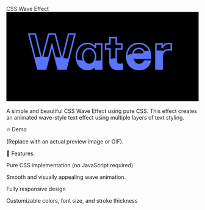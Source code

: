 CSS Wave Effect
![image alt](https://github.com/bdnath702/CSS-Wave-Effect/blob/main/Screenshot%20.png?raw=true)

A simple and beautiful CSS Wave Effect using pure CSS. This effect creates an animated wave-style text effect using multiple layers of text styling.

🔥 Demo

 (Replace with an actual preview image or GIF).

🚀 Features.

Pure CSS implementation (no JavaScript required)

Smooth and visually appealing wave animation.

Fully responsive design

Customizable colors, font size, and stroke thickness

